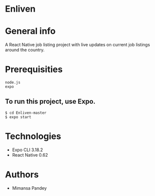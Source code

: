 # Enliven
# General info
A React Native job listing project with live updates on current job listings around the country.

# Prerequisities
```
node.js
expo
```


## To run this project, use Expo.
```
$ cd Enliven-master
$ expo start 
```
# Technologies
* Expo CLI 3.18.2
* React Native 0.62

# Authors
* Mimansa Pandey
